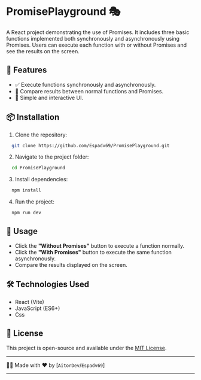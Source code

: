 # PromisePlayground 🎭

A React project demonstrating the use of Promises. It includes three basic functions implemented both synchronously and asynchronously using Promises. Users can execute each function with or without Promises and see the results on the screen.

## 🚀 Features
- ✅ Execute functions synchronously and asynchronously.
- 🔄 Compare results between normal functions and Promises.
- 🎨 Simple and interactive UI.

## 📦 Installation

1. Clone the repository:
```sh
  git clone https://github.com/Espadv69/PromisePlayground.git
```

2. Navigate to the project folder:
```sh
  cd PromisePlayground
```

3. Install dependencies:
```sh
  npm install
```

4. Run the project:
```sh
  npm run dev
```

## 📌 Usage

- Click the **"Without Promises"** button to execute a function normally.
- Click the **"With Promises"** button to execute the same function asynchronously.
- Compare the results displayed on the screen.

## 🛠️ Technologies Used

- React (Vite)
- JavaScript (ES6+)
- Css

## 📜 License

This project is open-source and available under the
[MIT License](https://opensource.org/license/mit).

---

👨‍💻 Made with ❤️ by [`AitorDev`/`Espadv69`]

---

<!-- ## Image Test
![Image test](./public/images/screenshot-Tester.png) -->
